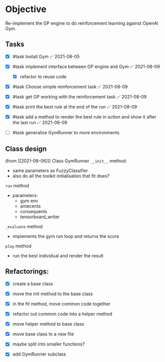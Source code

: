 # Objective
Re-implement the GP engine to do reinforcement learning against OpenAI Gym.  

## Tasks
- [x] #task Install Gym ✅ 2021-08-05
- [x] #task implement interface between GP engine and Gym ✅ 2021-08-09
    - [x] refactor to reuse code
- [x] #task Choose simple reinforcement task ✅ 2021-08-09
- [x] #task get GP working with the reinforcement task ✅ 2021-08-09
- [x] #task print the best rule at the end of the run ✅ 2021-08-09
- [x] #task add a method to render the best rule in action and show it after the last run ✅ 2021-08-09
- [ ] #task generalise GymRunner to more environments


## Class design 
(from [[2021-08-06]])
Class  GymRunner
`__init__` method:  
- same parameters as FuzzyClassifier
- also do all the toolkit initialisation that fit does?

`run` method
- parameters:
    - gym env
    - antecents
    - consequents
    - tensorboard_writer

`_evaluate` method
- implements the gym run loop and returns the score

`play` method
- run the best individual and render the result

## Refactorings:
- [x] create a base class
- [x] move the init method to the base class
- [x] in the fit method, move common code together
- [x] refactor out common code into a helper method
- [x] move helper method to base class
- [x] move base class to a new file
- [x] maybe split into smaller functions?
- [x] add GymRunner subclass



